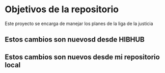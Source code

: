 # Objetivos de la repositorio

Este proyecto se encarga de manejar los planes de la liga de la justicia


## Estos cambios son nuevosd desde HIBHUB

## Estos cambios son nuevos desde mi repositorio local

